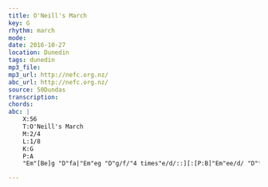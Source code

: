 ```yaml
---
title: O'Neill's March
key: G
rhythm: march 
mode:
date: 2016-10-27
location: Dunedin
tags: dunedin
mp3_file:
mp3_url: http://nefc.org.nz/
abc_url: http://nefc.org.nz/
source: 50Dundas
transcription:
chords: 
abc: |
    X:56
    T:O'Neill's March
    M:2/4
    L:1/8
    K:G
    P:A
    "Em"[Be]g "D"fa|"Em"eg "D"g/f/"4 times"e/d/::][:[P:B]"Em"ee/d/ "D"f/e/d/B/|"Em"ed/e/ "D"f/e/d/B/:][::[P:C]"Am"A>B "G"G>B|"Am"Ae "G"e/d/"4 times"B/G/::|

---
```

